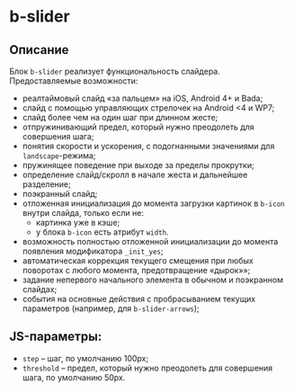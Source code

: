 # b-slider

## Описание

Блок `b-slider` реализует функциональность слайдера.
Предоставляемые возможности:

  * реалтаймовый слайд «за пальцем» на iOS, Android 4+ и Bada;
  * слайд с помощью управляющих стрелочек на Android <4 и WP7;
  * слайд более чем на один шаг при длинном жесте;
  * отпружинивающий предел, который нужно преодолеть для совершения шага;
  * понятия скорости и ускорения, с подогнанными значениями для `landscape`-режима;
  * пружинящее поведение при выходе за пределы прокрутки;
  * определение слайд/скролл в начале жеста и дальнейшее разделение;
  * поэкранный слайд;
  * отложенная инициализация до момента загрузки картинок в `b-icon` внутри слайда, только если не:
    * картинка уже в кэше;
    * у блока `b-icon` есть атрибут `width`.
  * возможность полностью отложенной инициализации до момента появления модификатора `_init_yes`;
  * автоматическая коррекция текущего смещения при любых поворотах с любого момента, предотвращение «дырок»»;
  * задание непервого начального элемента в обычном и поэкранном слайдах;
  * события на основные действия с пробрасыванием текущих параметров (например, для `b-slider-arrows`);

## JS-параметры:

  * `step` – шаг, по умолчанию 100px;
  * `threshold` – предел, который нужно преодолеть для совершения шага, по умолчанию 50px.
